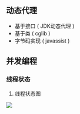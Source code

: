 ## 动态代理
* 基于接口 ( JDK动态代理 )
* 基于类 ( cglib )
* 字节码实现 ( javassist )


## 并发编程
### 线程状态

1. 线程状态图

![](https://ling-root-bucket.oss-cn-hangzhou.aliyuncs.com/picgo/3756800208-5c1b354a84566_fix732.jpg)